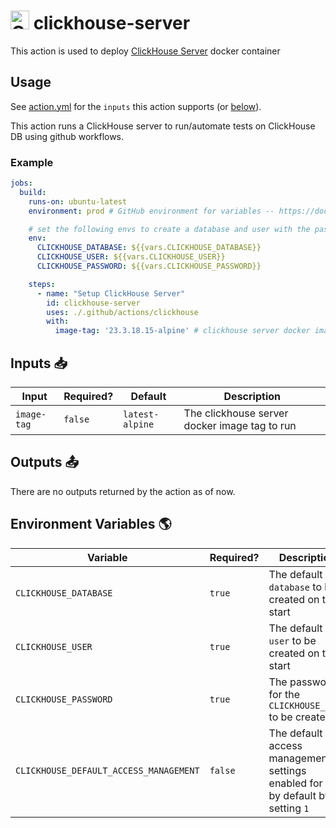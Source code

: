 # <img src="https://www.gravatar.com/avatar/3941f2791c0942c0d79402bd813e7278?s=120&r=g&d=404" alt="ClickHouse Server Action" width="30" height="30"> clickhouse-server

This action is used to deploy [ClickHouse Server](https://hub.docker.com/r/clickhouse/clickhouse-server) docker container

## Usage

See [action.yml](action.yml) for the `inputs` this action supports (or [below](#inputs-📥)).


This action runs a ClickHouse server to run/automate tests on ClickHouse DB using github workflows.

### Example
```yaml
jobs:
  build:
    runs-on: ubuntu-latest
    environment: prod # GitHub environment for variables -- https://docs.github.com/en/actions/deployment/targeting-different-environments/using-environments-for-deployment

    # set the following envs to create a database and user with the password provided
    env:
      CLICKHOUSE_DATABASE: ${{vars.CLICKHOUSE_DATABASE}}
      CLICKHOUSE_USER: ${{vars.CLICKHOUSE_USER}}
      CLICKHOUSE_PASSWORD: ${{vars.CLICKHOUSE_PASSWORD}}

    steps:
      - name: "Setup ClickHouse Server"
        id: clickhouse-server
        uses: ./.github/actions/clickhouse
        with:
          image-tag: '23.3.18.15-alpine' # clickhouse server docker image tag -- https://hub.docker.com/r/clickhouse/clickhouse-server/tags
```

## Inputs 📥

| Input | Required? | Default          | Description                                                                                                                                                     |
| ----- |-----------|------------------|-----------------------------------------------------------------------------------------------------------------------------------------------------------------|
| `image-tag` | `false`   | `latest-alpine`  | The clickhouse server docker image tag to run |                                                                                                                  |

## Outputs 📤

There are no outputs returned by the action as of now.

## Environment Variables 🌎

| Variable                                | Required? | Description                                                                     |
|-----------------------------------------|-----------|---------------------------------------------------------------------------------|
| `CLICKHOUSE_DATABASE`                   | `true`    | The default `database` to be created on the start                               |
| `CLICKHOUSE_USER`                       | `true`    | The default `user` to be created on the start                                   |
| `CLICKHOUSE_PASSWORD`                   | `true`    | The password for the `CLICKHOUSE_USER` to be created                            |
| `CLICKHOUSE_DEFAULT_ACCESS_MANAGEMENT` | `false`    | The default access management settings enabled for you by default by setting `1` |

